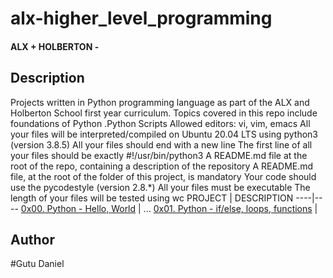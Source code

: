 #  alx-higher_level_programming


<h4> ALX + HOLBERTON - </h4>


## Description
Projects written in Python programming language as part of the ALX and  Holberton School first year curriculum.
Topics covered in this repo include foundations of Python .Python Scripts
Allowed editors: vi, vim, emacs
All your files will be interpreted/compiled on Ubuntu 20.04 LTS using python3 (version 3.8.5)
All your files should end with a new line
The first line of all your files should be exactly #!/usr/bin/python3
A README.md file at the root of the repo, containing a description of the repository
A README.md file, at the root of the folder of this project, is mandatory
Your code should use the pycodestyle (version 2.8.*)
All your files must be executable
The length of your files will be tested using wc
PROJECT | DESCRIPTION
----|----
[0x00. Python - Hello, World](./0x00-python-hello_world) | ...
[0x01. Python - if/else, loops, functions](./0x01-python-if_else_loops_functions) |



## Author
#Gutu Daniel
